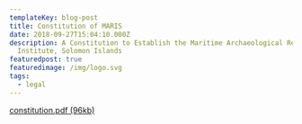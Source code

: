 ```yaml
---
templateKey: blog-post
title: Constitution of MARIS
date: 2018-09-27T15:04:10.000Z
description: A Constitution to Establish the Maritime Archaeological Research
  Institute, Solomon Islands
featuredpost: true
featuredimage: /img/logo.svg
tags:
  - legal
---
```

[c﻿onstitution.pdf (96kb)](/img/constitution.pdf)